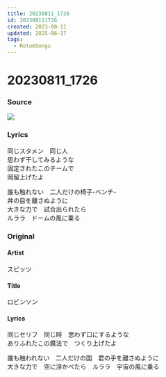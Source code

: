 ```yaml
---
title: 20230811_1726
id: 202308111726
created: 2023-08-11
updated: 2025-06-17
tags:
  - RotomSongs
---
```

# 20230811_1726

### Source

![](https://x.com/Starlystrongest/status/1689916210480373760)

### Lyrics

同じスタメン　同じ人  
思わず干してみるような  
固定されたこのチームで  
岡留上げたよ  

誰も触れない　二人だけの椅子-ベンチ-  
丼の目を離さぬように  
大きな力で　試合出られたら  
ルララ　ドームの風に乗る  

### Original

#### Artist

スピッツ

#### Title

ロビンソン

#### Lyrics

同じセリフ　同じ時　思わず口にするような  
ありふれたこの魔法で　つくり上げたよ  
  
誰も触われない　二人だけの国　君の手を離さぬように  
大きな力で　空に浮かべたら　ルララ　宇宙の風に乗る  

